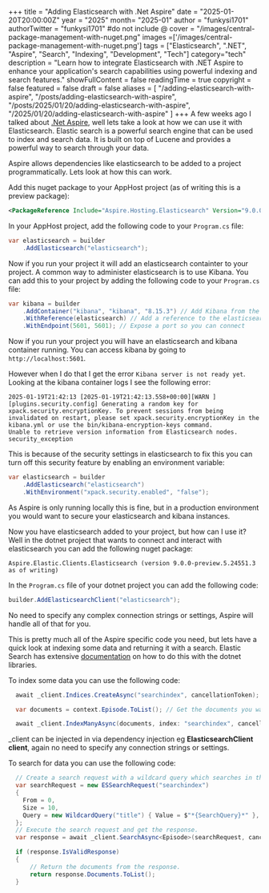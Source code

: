 +++
title = "Adding Elasticsearch with .Net Aspire"
date = "2025-01-20T20:00:00Z"
year = "2025"
month= "2025-01"
author = "funkysi1701"
authorTwitter = "funkysi1701" #do not include @
cover = "/images/central-package-management-with-nuget.png"
images =['/images/central-package-management-with-nuget.png']
tags = ["Elasticsearch", ".NET", "Aspire", "Search", "Indexing", "Development", "Tech"]
category="tech"
description = "Learn how to integrate Elasticsearch with .NET Aspire to enhance your application's search capabilities using powerful indexing and search features."
showFullContent = false
readingTime = true
copyright = false
featured = false
draft = false
aliases = [
    "/adding-elasticsearch-with-aspire",
    "/posts/adding-elasticsearch-with-aspire",
    "/posts/2025/01/20/adding-elasticsearch-with-aspire",
    "/2025/01/20/adding-elasticsearch-with-aspire" 
]
+++
A few weeks ago I talked about [.Net Aspire](/posts/2024/aspire/), well lets take a look at how we can use it with Elasticsearch. Elastic search is a powerful search engine that can be used to index and search data. It is built on top of Lucene and provides a powerful way to search through your data.

Aspire allows dependencies like elasticsearch to be added to a project programmatically. Lets look at how this can work.

Add this nuget package to your AppHost project (as of writing this is a preview package):

```xml
<PackageReference Include="Aspire.Hosting.Elasticsearch" Version="9.0.0-preview.5.24551.3" />
```

In your AppHost project, add the following code to your `Program.cs` file:

```csharp
var elasticsearch = builder
    .AddElasticsearch("elasticsearch");
```    

Now if you run your project it will add an elasticsearch containter to your project. A common way to administer elasticsearch is to use Kibana. You can add this to your project by adding the following code to your `Program.cs` file:

```csharp
var kibana = builder
    .AddContainer("kibana", "kibana", "8.15.3") // Add Kibana from the image kibana, and tag 8.15.3 and give it a name kibana
    .WithReference(elasticsearch) // Add a reference to the elasticsearch container
    .WithEndpoint(5601, 5601); // Expose a port so you can connect
```

Now if you run your project you will have an elasticsearch and kibana container running. You can access kibana by going to `http://localhost:5601`.

However when I do that I get the error `Kibana server is not ready yet`. Looking at the kibana container logs I see the following error:

```
2025-01-19T21:42:13 [2025-01-19T21:42:13.558+00:00][WARN ][plugins.security.config] Generating a random key for xpack.security.encryptionKey. To prevent sessions from being invalidated on restart, please set xpack.security.encryptionKey in the kibana.yml or use the bin/kibana-encryption-keys command.
Unable to retrieve version information from Elasticsearch nodes. security_exception
```

This is because of the security settings in elasticsearch to fix this you can turn off this security feature by enabling an environment variable:

```csharp
var elasticsearch = builder
    .AddElasticsearch("elasticsearch")
    .WithEnvironment("xpack.security.enabled", "false");
```    

As Aspire is only running locally this is fine, but in a production environment you would want to secure your elasticsearch and kibana instances.

Now you have elasticsearch added to your project, but how can I use it? Well in the dotnet project that wants to connect and interact with elasticsearch you can add the following nuget package:

```
Aspire.Elastic.Clients.Elasticsearch (version 9.0.0-preview.5.24551.3 as of writing)
```

In the `Program.cs` file of your dotnet project you can add the following code:

```csharp
builder.AddElasticsearchClient("elasticsearch");
```

No need to specify any complex connection strings or settings, Aspire will handle all of that for you.

This is pretty much all of the Aspire specific code you need, but lets have a quick look at indexing some data and returning it with a search. Elastic Search has extensive [documentation](https://www.elastic.co/guide/en/elasticsearch/client/net-api/current/examples.html) on how to do this with the dotnet libraries.

To index some data you can use the following code:

```csharp
  await _client.Indices.CreateAsync("searchindex", cancellationToken); // Create an index called searchindex

  var documents = context.Episode.ToList(); // Get the documents you want to index from Entity Framework or any other source

  await _client.IndexManyAsync(documents, index: "searchindex", cancellationToken); // Index the documents into the searchindex index
```

_client can be injected in via dependency injection eg **ElasticsearchClient client**, again no need to specify any connection strings or settings.

To search for data you can use the following code:

```csharp
  // Create a search request with a wildcard query which searches in the title field of your indexed documents.
  var searchRequest = new ESSearchRequest("searchindex")
  {
    From = 0,
    Size = 10,
    Query = new WildcardQuery("title") { Value = $"*{SearchQuery}*" },
  };
  // Execute the search request and get the response.
  var response = await _client.SearchAsync<Episode>(searchRequest, cancellationToken);

  if (response.IsValidResponse)
  {
      // Return the documents from the response.
      return response.Documents.ToList();
  }
```